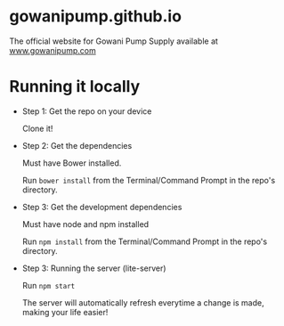 # gowanipump.github.io
The official website for Gowani Pump Supply available at www.gowanipump.com

# Running it locally

* Step 1: Get the repo on your device

  Clone it!

* Step 2: Get the dependencies

  Must have Bower installed.

  Run `bower install` from the Terminal/Command Prompt in the repo's directory.

* Step 3: Get the development dependencies

  Must have node and npm installed

  Run `npm install` from the Terminal/Command Prompt in the repo's directory.

* Step 3: Running the server (lite-server)

  Run `npm start`

  The server will automatically refresh everytime a change is made, making your life easier!
